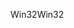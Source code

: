<span data-ttu-id="3ef5c-101">Win32</span><span class="sxs-lookup"><span data-stu-id="3ef5c-101">Win32</span></span>